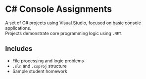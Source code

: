 # C# Console Assignments

A set of C# projects using Visual Studio, focused on basic console applications.  
Projects demonstrate core programming logic using `.NET`.

## Includes
- File processing and logic problems
- `.sln` and `.csproj` structure
- Sample student homework
